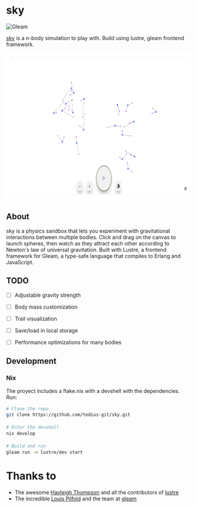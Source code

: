 # sky

![Gleam](https://img.shields.io/badge/Gleam-FFAFF3?style=flat&logo=gleam&logoColor=black)

[sky](https://tedius-git.github.io/sky/) is a n-body simulation to play with. Build using lustre, gleam frontend framework.

<img src="img1.png" style="height: 400px">

## About

sky is a physics sandbox that lets you experiment with gravitational interactions between multiple bodies. Click and drag on the canvas to launch spheres, then watch as they attract each other according to Newton's law of universal gravitation.
Built with Lustre, a frontend framework for Gleam, a type-safe language that compiles to Erlang and JavaScript.

## TODO

- [ ] Adjustable gravity strength
- [ ] Body mass customization
- [ ] Trail visualization
- [ ] Save/load in local storage
- [ ] Performance optimizations for many bodies


## Development

### Nix

The proyect includes a flake.nix with a devshell with the dependencies. Run:

```bash
# Clone the repo
git clone https://github.com/tedius-git/sky.git

# Enter the devshell
nix develop

# Build and run
gleam run -m lustre/dev start
```


# Thanks to
- The awesome [Hayleigh Thompson](https://github.com/hayleigh-dot-dev) and all the contributors of [lustre](https://github.com/lustre-labs/lustre)
- The incredible [Louis Pilfold](https://github.com/lpil) and the team at [gleam](https://github.com/gleam-lang/gleam)
